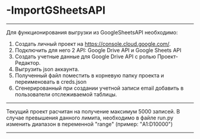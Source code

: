 # -ImportGSheetsAPI

--------------------------------------------------------------------------------------------------------------

Для функционирования выгрузки из GoogleSheetsAPI необходимо:
1. Создать личный проект на https://console.cloud.google.com/.
2. Подключить для него 2 API: Google Drive API и Google Sheets API
3. Создать учетные данные для Google Drive API с ролью Проект-Редактор. 
4. Выгрузить json аккаунта.
4. Полученный файл поместить в корневую папку проекта и переименовать в creds.json
5. Сгенерированный при создании учетной записи email добавить в пользователи отслеживаемой таблицы.

--------------------------------------------------------------------------------------------------------------

Текущий проект расчитан на получение максимум 5000 записей. В случае превышения данного лимита, необходимо в файле run.py изменить диапазон в переменной "range" (пример: "A1:D10000")

--------------------------------------------------------------------------------------------------------------